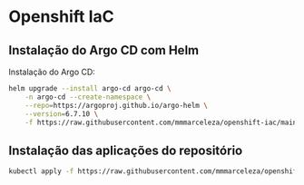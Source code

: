 # Openshift IaC

## Instalação do Argo CD com Helm

Instalação do Argo CD:

```bash
helm upgrade --install argo-cd argo-cd \
    -n argo-cd --create-namespace \
    --repo=https://argoproj.github.io/argo-helm \
    --version=6.7.10 \
    -f https://raw.githubusercontent.com/mmmarceleza/openshift-iac/main/argocd/values.yaml \
```

## Instalação das aplicações do repositório

```bash
kubectl apply -f https://raw.githubusercontent.com/mmmarceleza/openshift-iac/main/clusters/ocp-hml/ocp-hml-application.yaml
```
